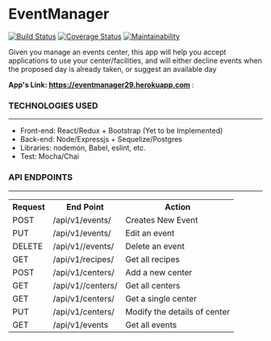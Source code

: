 # EventManager
[![Build Status](https://travis-ci.org/nzediegwu1/EventManager.svg?branch=develop)](https://travis-ci.org/nzediegwu1/EventManager) [![Coverage Status](https://coveralls.io/repos/github/nzediegwu1/EventManager/badge.svg)](https://coveralls.io/github/nzediegwu1/EventManager) [![Maintainability](https://api.codeclimate.com/v1/badges/8413c3ad5cdf27f79e38/maintainability)](https://codeclimate.com/github/nzediegwu1/EventManager/maintainability)

Given you manage an events center, this app will help you accept applications to use your center/facilities, and will either decline events when the proposed day is already taken, or suggest an available day

<b>App's Link: https://eventmanager29.herokuapp.com </b>: 

<h3>TECHNOLOGIES USED</h3>
<hr>
<ul>
  <li>Front-end: React/Redux + Bootstrap (Yet to be Implemented)</li>
  <li>Back-end: Node/Expressjs + Sequelize/Postgres</li>
  <li>Libraries: nodemon, Babel, eslint, etc.</li>
  <li>Test: Mocha/Chai</li>
</ul>

<h3>API ENDPOINTS</h3>
<hr>
<table>
  <tr>
      <th>Request</th>
      <th>End Point</th>
      <th>Action</th>
  </tr>
  <tr>
      <td>POST</td>
      <td>/api/v1/events/</td>
      <td>Creates New Event</td>
  </tr>  
  <tr>
      <td>PUT</td>
      <td>/api/v1/events/<eventId> </td>
      <td>Edit an event</td>
  </tr>
  
  <tr>
      <td>DELETE</td>
      <td>/api/v1//events/<eventId></td>
      <td>Delete an event</td>
  </tr>
  
  <tr>
      <td>GET</td>
      <td>/api/v1/recipes/</td>
      <td>Get all recipes</td>
  </tr>
   <tr>
      <td>POST</td>
      <td>/api/v1/centers/</td>
      <td>Add a new center</td>
  </tr>
  <tr>
      <td>GET</td>
      <td>/api/v1//centers/</td>
      <td>Get all centers</td>
  </tr>
  <tr>
      <td>GET</td>
      <td>/api/v1/centers/<centerId></td>
      <td>Get a single center</td>
  </tr>
   <tr>
      <td>PUT</td>
      <td>/api/v1/centers/<centerId></td>
      <td>Modify the details of center</td>
  </tr>
   <tr>
      <td>GET</td>
      <td>/api/v1/events</td>
      <td>Get all events</td>
  </tr>
</table>

